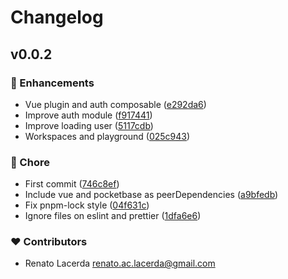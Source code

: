 # Changelog


## v0.0.2


### 🚀 Enhancements

- Vue plugin and auth composable ([e292da6](https://github.com/ralacerda/vuepocket/commit/e292da6))
- Improve auth module ([f917441](https://github.com/ralacerda/vuepocket/commit/f917441))
- Improve loading user ([5117cdb](https://github.com/ralacerda/vuepocket/commit/5117cdb))
- Workspaces and playground ([025c943](https://github.com/ralacerda/vuepocket/commit/025c943))

### 🏡 Chore

- First commit ([746c8ef](https://github.com/ralacerda/vuepocket/commit/746c8ef))
- Include vue and pocketbase as peerDependencies ([a9bfedb](https://github.com/ralacerda/vuepocket/commit/a9bfedb))
- Fix pnpm-lock style ([04f631c](https://github.com/ralacerda/vuepocket/commit/04f631c))
- Ignore files on eslint and prettier ([1dfa6e6](https://github.com/ralacerda/vuepocket/commit/1dfa6e6))

### ❤️ Contributors

- Renato Lacerda <renato.ac.lacerda@gmail.com>


